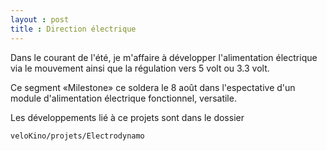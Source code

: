 ```yaml
---
layout : post
title : Direction électrique
---
```


Dans le courant de l'été,  je m'affaire à développer l'alimentation électrique via le mouvement ainsi que la régulation vers 5 volt ou 3.3 volt.



Ce segment «Milestone» ce soldera le 8 août dans l'espectative d'un module d'alimentation électrique fonctionnel, versatile.  

Les développements lié à ce projets sont dans le dossier  
 
	veloKino/projets/Electrodynamo

 